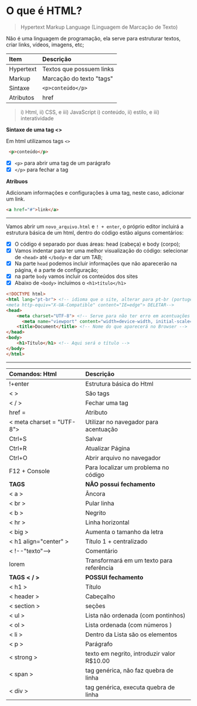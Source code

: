 # O que é HTML?

> Hypertext Markup Language (Linguagem de Marcação de Texto)

Não é uma linguagem de programação, ela serve para estruturar textos, criar links, vídeos, imagens, etc;

Item | Descrição
:-|:-
Hypertext | Textos que possuem links
Markup | Marcação do texto "tags"
Sintaxe | `<p>conteúdo</p>`
Atributos | href

> i) Html, ii) CSS, e iii) JavaScript 
 i) conteúdo, ii) estilo, e iii) interatividade
 


**Sintaxe de uma tag <>** 

Em html utilizamos tags `<>`

```html
 <p>conteúdo</p>
```

- [x] `<p>` para abrir uma tag de um parágrafo
- [x] `</p>` para fechar a tag 

**Atribuos**

Adicionam informações e configurações à uma tag, neste caso, adicionar um link.

```html
<a href="#">link</a>
```
____________________

Vamos abrir um `novo_arquivo.html` e `! + enter`, o próprio editor incluirá a estrutura básica de um html, dentro do código estão alguns comentários:

- [x] O código é separado por duas áreas: head (cabeça) e body (corpo);
- [x] Vamos indentar para ter uma melhor visualização do código: selecionar de `<head>` até `</body>` e dar um TAB;
- [x] Na parte `head` podemos incluir informações que não aparecerão na página, é a parte de configuração;
- [x] na parte `body` vamos incluir os conteúdos dos sites
- [x] Abaixo de `<body>` incluímos o `<h1>título</h1>` 

```html
<!DOCTYPE html>
<html lang="pt-br"> <!-- idioma que o site, alterar para pt-br (portugês brasileiro) 
<meta http-equiv="X-UA-Compatible" content="IE=edge"> DELETAR-->
<head>
    <meta charset="UTF-8"> <!-- Serve para não ter erro em acentuações e caracteres especiais -->
      <meta name="viewport" content="width=device-width, initial-scale=1.0"> <!-- Viewport serve para melhorar a visualização em aparelhos móveis e no navegador  -->
    <title>Document</title> <!-- Nome do que aparecerá no Browser -->
</head>
<body>
    <h1>Título</h1> <!-- Aqui será o título -->
</body>
</html>
```

<hr>


Comandos: Html | Descrição
:-|:-
!+enter| Estrutura básica do Html
< > | São tags
< / > | Fechar uma tag
href = | Atributo
< meta charset = "UTF-8"> | Utilizar no navegador para acentuação
Ctrl+S | Salvar
Ctrl+R | Atualizar Página
Ctrl+O | Abrir arquivo no navegador
F12 + Console | Para localizar um problema no código
**TAGS** | **NÃO possui fechamento**
< a > | Âncora
< br > | Pular linha
< b > | Negrito
< hr > | Linha horizontal
< big > | Aumenta o tamanho da letra
< h1 align="center" > | Título 1 + centralizado
< !--"texto"--> | Comentário
lorem | Transformará em um texto para referência
**TAGS < / >** | **POSSUI fechamento**
< h1 > | Título
< header > | Cabeçalho
< section > | seções
< ul > | Lista não ordenada (com pontinhos)
< ol > | Lista ordenada (com números )
< li > | Dentro da Lista são os elementos
< p > | Parágrafo
< strong > | texto em negrito, introduzir valor R$10.00
< span > | tag genérica, não faz quebra de linha
< div > | tag genérica, executa quebra de linha

